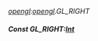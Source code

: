 _[opengl](../../modules/opengl/opengl-module.md):[opengl](../../modules/opengl/opengl-module.md).GL\_RIGHT_
##### Const GL\_RIGHT:[Int](../../modules/wonkey/wonkey-types-int.md)
